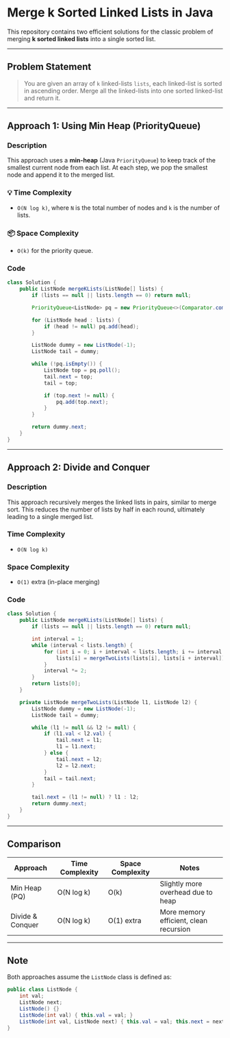 # Merge k Sorted Linked Lists in Java

This repository contains two efficient solutions for the classic problem of merging **k sorted linked lists** into a single sorted list.

---

##  Problem Statement

> You are given an array of `k` linked-lists `lists`, each linked-list is sorted in ascending order. Merge all the linked-lists into one sorted linked-list and return it.

---

##  Approach 1: Using Min Heap (PriorityQueue)

###  Description

This approach uses a **min-heap** (Java `PriorityQueue`) to keep track of the smallest current node from each list. At each step, we pop the smallest node and append it to the merged list.

### 💡 Time Complexity
- `O(N log k)`, where `N` is the total number of nodes and `k` is the number of lists.

### 📦 Space Complexity
- `O(k)` for the priority queue.

###  Code

```java
class Solution {
    public ListNode mergeKLists(ListNode[] lists) {
        if (lists == null || lists.length == 0) return null;

        PriorityQueue<ListNode> pq = new PriorityQueue<>(Comparator.comparingInt(a -> a.val));

        for (ListNode head : lists) {
            if (head != null) pq.add(head);
        }

        ListNode dummy = new ListNode(-1);
        ListNode tail = dummy;

        while (!pq.isEmpty()) {
            ListNode top = pq.poll();
            tail.next = top;
            tail = top;

            if (top.next != null) {
                pq.add(top.next);
            }
        }

        return dummy.next;
    }
}
```

---

##  Approach 2: Divide and Conquer

###  Description

This approach recursively merges the linked lists in pairs, similar to merge sort. This reduces the number of lists by half in each round, ultimately leading to a single merged list.

###  Time Complexity
- `O(N log k)`

###  Space Complexity
- `O(1)` extra (in-place merging)

###  Code

```java
class Solution {
    public ListNode mergeKLists(ListNode[] lists) {
        if (lists == null || lists.length == 0) return null;

        int interval = 1;
        while (interval < lists.length) {
            for (int i = 0; i + interval < lists.length; i += interval * 2) {
                lists[i] = mergeTwoLists(lists[i], lists[i + interval]);
            }
            interval *= 2;
        }
        return lists[0];
    }

    private ListNode mergeTwoLists(ListNode l1, ListNode l2) {
        ListNode dummy = new ListNode(-1);
        ListNode tail = dummy;

        while (l1 != null && l2 != null) {
            if (l1.val < l2.val) {
                tail.next = l1;
                l1 = l1.next;
            } else {
                tail.next = l2;
                l2 = l2.next;
            }
            tail = tail.next;
        }

        tail.next = (l1 != null) ? l1 : l2;
        return dummy.next;
    }
}
```

---

##  Comparison

| Approach           | Time Complexity | Space Complexity | Notes                                 |
|--------------------|------------------|-------------------|----------------------------------------|
| Min Heap (PQ)      | O(N log k)       | O(k)              | Slightly more overhead due to heap     |
| Divide & Conquer   | O(N log k)       | O(1) extra        | More memory efficient, clean recursion |

---

##  Note

Both approaches assume the `ListNode` class is defined as:

```java
public class ListNode {
    int val;
    ListNode next;
    ListNode() {}
    ListNode(int val) { this.val = val; }
    ListNode(int val, ListNode next) { this.val = val; this.next = next; }
}
```

